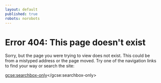 ```yaml
---
layout: default
published: true
robots: norobots
---
```


# Error 404: This page doesn't exist

Sorry, but the page you were trying to view does not exist.  This could be
from a mistyped address or the page moved.  Try one of the navigation links to
find your way or search the site:

<style>
.gsc-control-cse {
    background: rgb(246, 246, 246);
    border: 0;
    font-size: inherit;
}
</style>

<script>
(function() {
var cx = '014790379784634326600:tfauztsebvo';
var gcse = document.createElement('script');
gcse.type = 'text/javascript';
gcse.async = true;
gcse.src = (document.location.protocol == 'https:' ? 'https:' : 'http:') +
'//www.google.com/cse/cse.js?cx=' + cx;
var s = document.getElementsByTagName('script')[0];
s.parentNode.insertBefore(gcse, s);
})();
</script>
<gcse:searchbox-only></gcse:searchbox-only>
